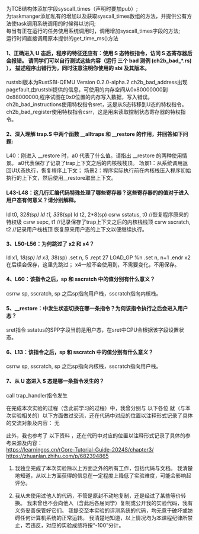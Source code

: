 为TCB结构体添加字段syscall_times（声明时要加pub）;  
为taskmanger添加私有的增加以及获取syscall_times数组的方法，并提供公有方法使task调用系统调用的时候得以访问;  
每当有正在运行的任务使用系统调用时，调用增加syscall_times字段的方法;  
运行时间直接调用原本提供的get_time_ms()方法



#### 1、正确进入 U 态后，程序的特征还应有：使用 S 态特权指令，访问 S 态寄存器后会报错。 请同学们可以自行测试这些内容（运行 三个 bad 测例 (ch2b_bad_*.rs) ）， 描述程序出错行为，同时注意注明你使用的 sbi 及其版本。

rustsbi版本为RustSBI-QEMU Version 0.2.0-alpha.2
ch2b_bad_address出现pagefault,由rustsbi提供的信息，可使用的内存空间从0x80000000到0x88000000,程序试图在0x0位置的内存写入数据，写入错误。
ch2b_bad_instructions使用特权指令sret，这是从S态转移到U态的特权指令。
ch2b_bad_register使用特权指令csrr，这是用来读取控制状态寄存器的特权指令。

#### 2、深入理解 trap.S 中两个函数 __alltraps 和 __restore 的作用，并回答如下问题:
L40：刚进入 __restore 时，a0 代表了什么值。请指出 __restore 的两种使用情景。
a0代表保存了记录了trap上下文之后的内核栈栈顶。
场景1：从系统调用返回U状态执行，恢复程序上下文；
场景2：程序实际执行前在内核栈压入程序初始执行的上下文，然后使用__restore取出上下文。

#### L43-L48：这几行汇编代码特殊处理了哪些寄存器？这些寄存器的的值对于进入用户态有何意义？请分别解释。
ld t0, 32*8(sp)
ld t1, 33*8(sp)
ld t2, 2*8(sp)
csrw sstatus, t0	//恢复程序原来的特权级
csrw sepc, t1	//记录保存了trap上下文之后的内核栈栈顶
csrw sscratch, t2	//记录用户栈栈顶
恢复原来用户态的上下文以便继续执行。

#### 3、L50-L56：为何跳过了 x2 和 x4？
ld x1, 1*8(sp)
ld x3, 3*8(sp)
.set n, 5
.rept 27
   LOAD_GP %n
   .set n, n+1
.endr
x2在后续会保存，这里先跳过；
x4一般不会使用到，不需要变化，不用保存。

#### 4、L60：该指令之后，sp 和 sscratch 中的值分别有什么意义？
csrrw sp, sscratch, sp
之后sp指向用户栈，sscratch指向内核栈。

#### 5、__restore：中发生状态切换在哪一条指令？为何该指令执行之后会进入用户态？
sret指令
sstatus的SPP字段当前是用户态，在sret中CPU会根据该字段设置状态。

#### 6、L13：该指令之后，sp 和 sscratch 中的值分别有什么意义？
csrrw sp, sscratch, sp
之后sp指向内核栈，sscratch指向用户栈。

#### 7、从 U 态进入 S 态是哪一条指令发生的？
call trap_handler指令发生



在完成本次实验的过程（含此前学习的过程）中，我曾分别与 以下各位 就（与本次实验相关的）以下方面做过交流，还在代码中对应的位置以注释形式记录了具体的交流对象及内容：
无

此外，我也参考了 以下资料 ，还在代码中对应的位置以注释形式记录了具体的参考来源及内容：  
https://learningos.cn/rCore-Tutorial-Guide-2024S/chapter3/  
https://zhuanlan.zhihu.com/p/682394865

1. 我独立完成了本次实验除以上方面之外的所有工作，包括代码与文档。 我清楚地知道，从以上方面获得的信息在一定程度上降低了实验难度，可能会影响起评分。

2. 我从未使用过他人的代码，不管是原封不动地复制，还是经过了某些等价转换。 我未曾也不会向他人（含此后各届同学）复制或公开我的实验代码，我有义务妥善保管好它们。 我提交至本实验的评测系统的代码，均无意于破坏或妨碍任何计算机系统的正常运转。 我清楚地知道，以上情况均为本课程纪律所禁止，若违反，对应的实验成绩将按“-100”分计。